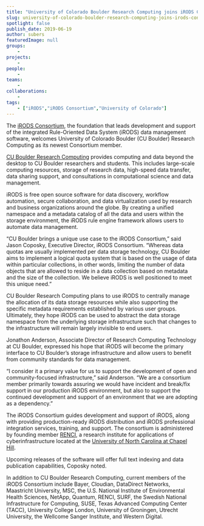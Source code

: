 ```yaml
---
title: "University of Colorado Boulder Research Computing joins iRODS Consortium"
slug: university-of-colorado-boulder-research-computing-joins-irods-consortium
spotlight: false
publish_date: 2019-06-19
author: subers
featuredImage: null
groups:
    - 
projects:
    - 
people:
    - 
teams: 
    - 
collaborations:
    - 
tags:
    - ["iRODS","iRODS Consortium","University of Colorado"]
---
```

<!-- wp:paragraph -->
<p>The
<a href="https://irods.org/">iRODS
Consortium</a>, the foundation
that leads development and support of the integrated Rule-Oriented
Data System (iRODS) data management software, welcomes University of
Colorado Boulder (CU Boulder) Research Computing as its newest
Consortium member. 
</p>
<!-- /wp:paragraph -->

<!-- wp:paragraph -->
<p><a href="https://www.colorado.edu/rc/">CU
Boulder Research Computing</a>
provides computing and data beyond the desktop to CU Boulder
researchers and students. This includes large-scale computing
resources, storage of research data, high-speed data transfer, data
sharing support, and consultations in computational science and data
management.&nbsp;</p>
<!-- /wp:paragraph -->

<!-- wp:more -->
<!--more-->
<!-- /wp:more -->

<!-- wp:paragraph -->
<p>iRODS
is free open source software for data discovery, workflow automation,
secure collaboration, and data virtualization used by research and
business organizations around the globe. By creating a unified
namespace and a metadata catalog of all the data and users within the
storage environment, the iRODS rule engine framework allows users to
automate data management.</p>
<!-- /wp:paragraph -->

<!-- wp:paragraph -->
<p>“CU
Boulder brings a unique use case to the iRODS Consortium,” said
Jason Coposky, Executive Director, iRODS Consortium. “Whereas data
quotas are usually implemented per data storage technology, CU
Boulder aims to implement a logical quota system that is based on the
usage of data within particular collections, in other words, limiting
the number of data objects that are allowed to reside in a data
collection based on metadata and the size of the collection. We
believe iRODS is well positioned to meet this unique need.”</p>
<!-- /wp:paragraph -->

<!-- wp:paragraph -->
<p>CU
Boulder Research Computing plans to use iRODS to centrally manage the
allocation of its data storage resources while also supporting the
specific metadata requirements established by various user groups.
Ultimately, they hope iRODS can be used to abstract the data storage
namespace from the underlying storage infrastructure such that
changes to the infrastructure will remain largely invisible to end
users. 
</p>
<!-- /wp:paragraph -->

<!-- wp:paragraph -->
<p>Jonathon
Anderson, Associate Director of Research Computing Technology at CU
Boulder, expressed his hope that iRODS will become the primary
interface to CU Boulder’s storage infrastructure and allow users to
benefit from community standards for data management. 
</p>
<!-- /wp:paragraph -->

<!-- wp:paragraph -->
<p>“I
consider it a primary value for us to support the development of open
and community-focused infrastructure,” said Anderson. “We are a
consortium member primarily towards assuring we would have incident
and break/fix support in our production iRODS environment, but also
to support the continued development and support of an environment
that we are adopting as a dependency.”</p>
<!-- /wp:paragraph -->

<!-- wp:paragraph -->
<p>The
iRODS Consortium guides development and support of iRODS, along with
providing production-ready iRODS distribution and iRODS professional
integration services, training, and support. The consortium is
administered by founding member&nbsp;<a href="https://renci.org/">RENCI</a>,
a research institute for applications of cyberinfrastructure located
at the&nbsp;<a href="https://www.unc.edu/">University
of North Carolina at Chapel Hill</a>.</p>
<!-- /wp:paragraph -->

<!-- wp:paragraph -->
<p>Upcoming
releases of the software will offer full text indexing and data
publication capabilities, Coposky noted. 
</p>
<!-- /wp:paragraph -->

<!-- wp:paragraph -->
<p>In
addition to CU Boulder Research Computing, current members of the
iRODS Consortium include Bayer,
Cloudian, DataDirect Networks,
Maastricht
University, MSC, the U.S. National
Institute of Environmental Health Sciences, NetApp, Quantum, RENCI,
SURF, the Swedish National Infrastructure for Computing, SUSE, Texas
Advanced Computing Center (TACC), University College London,
University of Groningen, Utrecht University, the Wellcome Sanger
Institute, and Western Digital.</p>
<!-- /wp:paragraph -->
